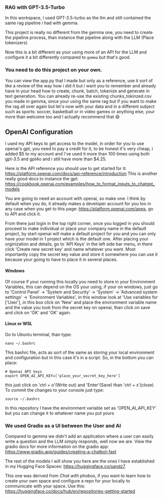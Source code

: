### RAG with GPT-3.5-Turbo

In this workspace, I used GPT-3.5-turbo as the llm and still contained the same rag pipeline i had with gemma.

This project is really no different from the gemma one, you need to create the pipeline process, than instance that pipeline along with the LLM (Place tokenizers)

Now this is a bit different as your using more of an API for the LLM and configure it a bit differently compared to `gemma` but that's good.

### You need to do this project on your own.

You can view the app.py that I made but only as a reference, use it sort of like a review of the way how i did it but i want you to remember and already have in your head how to create, chunk, batch, tokenize and generate in text generation. You can already re-use the existing chunks_tokinzed.csv you made in gemma, since your using the same rag but if you want to make the rag all over again but let's now with your data and in a different subject such as sports: soccer, basketball or in video games or anything else, your more than welcome too and I actually recommend that 😄


## OpenAI Configuration
I used my API keys to get access to the model, in order for you to use openai's gpt, you need to pay a credit for it, to be honest it's very cheap, i added $5 to my account and I've used it more than 100 times using both gpt-3.5 and gpt4o and i still have more than $4.25.

Here is the API reference you should use to get started for it: https://platform.openai.com/docs/api-reference/introduction
This is another really good docs to instance the gpt: https://cookbook.openai.com/examples/how_to_format_inputs_to_chatgpt_models

You are going to need an account with openai, so make one. I think by default when you do, it already makes a developer account for you too in any case when you get to this page: https://platform.openai.com/apps, go to API and click it.

From there just login in the top right corner, once you logged in you should proceed to make individual or place your company name in the default project, by start openai will make a default project for you and you can only have your model in 1 project which is the default one. After placing your orginization and details, go to 'API Keys' in the left side bar menu, in there click 'Create new secret key' and name whatever you want. Most importantly copy the secret key value and store it somewhere you can use it because your going to have to place it in several places.

#### Windows
Of course if your running this locally you need to store in your Environment Variables, this can depend on the OS your using, if your on windows, just go to 'Control Panel' -> 'System and Security' -> 'System' -> 'Advanced system settings' -> 'Environment Variables', in this window look at 'Use variables for ['User'], in this box click on 'New' and place the environment variable name and the value you took from the secret key on openai, than click on save and click on 'OK' and 'OK' again.

#### Linux or WSL
Go to Ubuntu terminal, than type:
~~~
nano ~/.bashrc
~~~
This bashrc file, acts as sort of the same as storing your local environment and configuration but in this case it's in a script.
So, in the bottom you can place:
~~~
# Openai API keys
export OPEN_AI_API_KEY=['place_your_secret_key_here']
~~~
this just click on 'ctrl + o'(Write out) and 'Enter'(Save) than 'ctrl + x'(close)
To commit the changes to your console just type:
~~~
source ~/.bashrc
~~~

In this repository I have the environment variable set as 'OPEN_AI_API_KEY' but you can change it to whatever name you put yours 



### We used Gradio as a UI between the User and AI

Compared to gemma we didn't add an application where a user can easily write a question and the LLM simply responds, well now we are. 
View the gradio docs for more information on the gradio app: https://www.gradio.app/guides/creating-a-chatbot-fast

The rest of the models I will show you here are the ones I have established in my Hugging Face Spaces: https://huggingface.co/sandz7

This one was derived from *Chat with phobos*, if you want to learn how to create your own space and configure a repo for your locally to communicate with your space.
Use this: https://huggingface.co/docs/hub/en/repositories-getting-started
